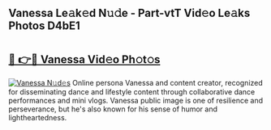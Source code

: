 ## Vanessa Le𝚊k𝚎d N𝚞𝚍e - Part-vtT Vid𝚎o Le𝚊ks Photos D4bE1

# <h2><a href="http://fbce7v.evod.top/?m=Vanessa">🔗 👉🔴 Vanessa Vid𝚎o Ph𝚘t𝚘s</a></h2>

[![Vanessa N𝚞d𝚎s](https://i.imgur.com/8V9OHl7.gif)](http://fbce7v.evod.top/?m=Vanessa)
Online persona Vanessa and content creator, recognized for disseminating dance and lifestyle content through collaborative dance performances and mini vlogs. Vanessa public image is one of resilience and perseverance, but he's also known for his sense of humor and lightheartedness. 
